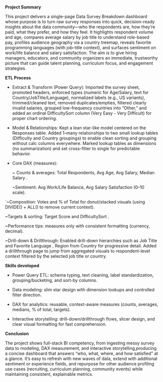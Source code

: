 **Project Summary**

This project delivers a single-page Data Survey Breakdown dashboard whose purpose is to turn raw survey responses into quick, decision-ready insights about the data community—who the respondents are, how they’re paid, what they prefer, and how they feel. It highlights respondent volume and age, compares average salary by job title to understand role-based pay, profiles audience geography via a country treemap, reveals favorite programming languages (with job-title context), and surfaces sentiment on work/life balance and salary satisfaction. The aim is to give hiring managers, educators, and community organizers an immediate, trustworthy picture that can guide talent planning, curriculum focus, and engagement strategies.

**ETL Process**

- Extract & Transform (Power Query): Imported the survey sheet, promoted headers, enforced types (numeric for Age/Salary, text for Country/JobTitle/Language), normalized labels (e.g., US variants), trimmed/cleaned text, removed duplicates/empties, filtered clearly invalid salaries, grouped low-frequency countries into “Other,” and added an ordinal DifficultySort column (Very Easy - Very Difficult) for proper chart ordering.

- Model & Relationships: Kept a lean star-like model centered on the Responses table. Added 1–many relationships to two small lookup tables (Difficulty and Country groupings) to enable clean sorting and grouping without calc columns everywhere. Marked lookup tables as dimensions (no summarization) and set cross-filter to single for predictable behavior.

- Core DAX (measures):

  ~ Counts & averages: Total Respondents, Avg Age, Avg Salary, Median Salary .

  ~Sentiment: Avg Work/Life Balance, Avg Salary Satisfaction (0–10 scale).

 `~Composition: Votes and % of Total for donut/stacked visuals (using DIVIDE() + ALL() to remove current context).

  ~Targets & sorting: Target Score and DifficultySort .

  ~Performance tips: measures only with consistent formatting (currency, decimal).

  ~Drill-down & Drillthrough: Enabled drill-down hierarchies such as Job Title and Favorite Language , Region from Country for progressive detail. Added a drillthrough page to jump from aggregated visuals to respondent-level context filtered by the selected job title or country.



**Skills developed**

- Power Query ETL: schema typing, text cleaning, label standardization, grouping/bucketing, and sort-by columns.

- Data modeling: slim star design with dimension lookups and controlled filter direction.

- DAX for analytics: reusable, context-aware measures (counts, averages, medians, % of total, targets).

- Interactive storytelling: drill-down/drillthrough flows, slicer design, and clear visual formatting for fast comprehension.

**Conclusion**

The project shows full-stack BI competency, from ingesting messy survey data to modeling, DAX measurement, and interactive storytelling,producing a concise dashboard that answers “who, what, where, and how satisfied” at a glance. It’s easy to refresh with new waves of data, extend with additional sentiment or experience fields, and repurpose for other audience profiling use cases (recruiting, curriculum planning, community events) while maintaining consistent, explainable metrics.

